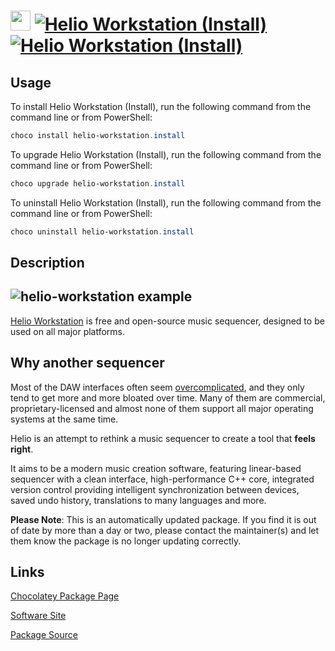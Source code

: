 ﻿# <img src="https://cdn.jsdelivr.net/gh/mkevenaar/chocolatey-packages@04dc5eb5743f7aec66c0fd7a583fe56cb80aa51a/icons/helio-workstation.png" width="32" height="32"/> [![Helio Workstation (Install)](https://img.shields.io/chocolatey/v/helio-workstation.install.svg?label=Helio+Workstation+(Install))](https://community.chocolatey.org/packages/helio-workstation.install) [![Helio Workstation (Install)](https://img.shields.io/chocolatey/dt/helio-workstation.install.svg)](https://community.chocolatey.org/packages/helio-workstation.install)

## Usage

To install Helio Workstation (Install), run the following command from the command line or from PowerShell:

```powershell
choco install helio-workstation.install
```

To upgrade Helio Workstation (Install), run the following command from the command line or from PowerShell:

```powershell
choco upgrade helio-workstation.install
```

To uninstall Helio Workstation (Install), run the following command from the command line or from PowerShell:

```powershell
choco uninstall helio-workstation.install
```

## Description

## ![helio-workstation example](https://cdn.jsdelivr.net/gh/helio-fm/helio-workstation@30a8ba6b1ab4d5421887dce9fc0eae77e3c266fc/Resources/screen-v2.png)

[Helio Workstation](https://helio.fm) is free and open-source music sequencer, designed to be used on all major platforms.

## Why another sequencer

Most of the DAW interfaces often seem [overcomplicated](http://mashable.com/2015/09/18/german-u-boat/), and they only tend to get more and more bloated over time. Many of them are commercial, proprietary-licensed and almost none of them support all major operating systems at the same time.

Helio is an attempt to rethink a music sequencer to create a tool that **feels right**.

It aims to be a modern music creation software, featuring linear-based sequencer with a clean interface, high-performance C++ core, integrated version control providing intelligent synchronization between devices, saved undo history, translations to many languages and more.

**Please Note**: This is an automatically updated package. If you find it is
out of date by more than a day or two, please contact the maintainer(s) and
let them know the package is no longer updating correctly.


## Links

[Chocolatey Package Page](https://community.chocolatey.org/packages/helio-workstation.install)

[Software Site](https://helio.fm/)

[Package Source](https://github.com/mkevenaar/chocolatey-packages/tree/master/automatic/helio-workstation.install)

